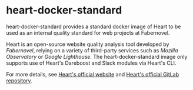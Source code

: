 # heart-docker-standard

heart-docker-standard provides a standard docker image of Heart to be used as an internal quality standard for web projects at Fabernovel.

Heart is an open-source website quality analysis tool developed by _Fabernovel_, relying on a variety of third-party services such as _Mozilla Observatory_ or _Google Lighthouse_. The heart-docker-standard image only supports use of Heart's Dareboost and Slack modules via Heart's CLI.

For more details, see [Heart's official website](https://heart.fabernovel.com) and [Heart's official GitLab repository](https://gitlab.com/fabernovel/heart).